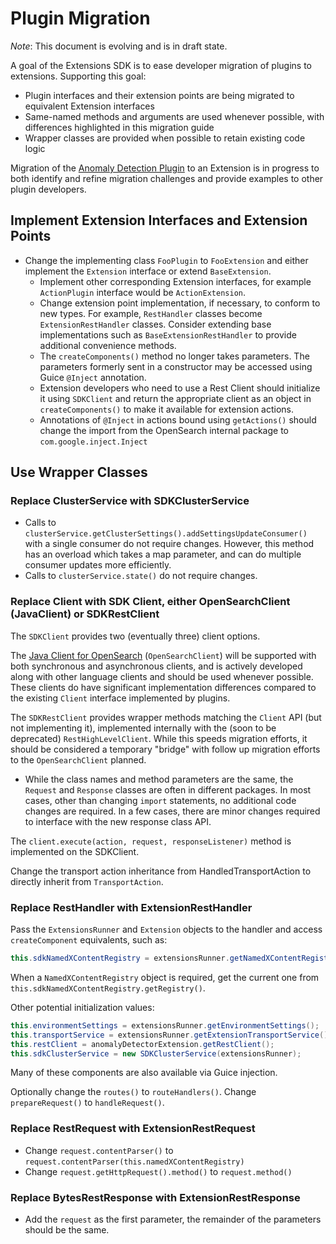 # Plugin Migration

*Note*: This document is evolving and is in draft state.

A goal of the Extensions SDK is to ease developer migration of plugins to extensions.  Supporting this goal:
 - Plugin interfaces and their extension points are being migrated to equivalent Extension interfaces
 - Same-named methods and arguments are used whenever possible, with differences highlighted in this migration guide
 - Wrapper classes are provided when possible to retain existing code logic

Migration of the [Anomaly Detection Plugin](https://github.com/opensearch-project/anomaly-detection) to an Extension is in progress to both identify and refine migration challenges and provide examples to other plugin developers.

## Implement Extension Interfaces and Extension Points

 - Change the implementing class `FooPlugin` to `FooExtension` and either implement the `Extension` interface or extend `BaseExtension`.
   - Implement other corresponding Extension interfaces, for example `ActionPlugin` interface would be `ActionExtension`.
   - Change extension point implementation, if necessary, to conform to new types. For example, `RestHandler` classes become `ExtensionRestHandler` classes. Consider extending base implementations such as `BaseExtensionRestHandler` to provide additional convenience methods.
   - The `createComponents()` method no longer takes parameters. The parameters formerly sent in a constructor may be accessed using Guice `@Inject` annotation.
   - Extension developers who need to use a Rest Client should initialize it using `SDKClient` and return the appropriate client as an object in `createComponents()` to make it available for extension actions.
   - Annotations of `@Inject` in actions bound using `getActions()` should change the import from the OpenSearch internal package to `com.google.inject.Inject`

## Use Wrapper Classes

### Replace ClusterService with SDKClusterService

 - Calls to `clusterService.getClusterSettings().addSettingsUpdateConsumer()` with a single consumer do not require changes.  However, this method has an overload which takes a map parameter, and can do multiple consumer updates more efficiently.
 - Calls to `clusterService.state()` do not require changes.

### Replace Client with SDK Client, either OpenSearchClient (JavaClient) or SDKRestClient

The `SDKClient` provides two (eventually three) client options.

The [Java Client for OpenSearch](https://github.com/opensearch-project/opensearch-java) (`OpenSearchClient`) will be supported with both synchronous and asynchronous clients, and is actively developed along with other language clients and should be used whenever possible. These clients do have significant implementation differences compared to the existing `Client` interface implemented by plugins.

The `SDKRestClient` provides wrapper methods matching the `Client` API (but not implementing it), implemented internally with the (soon to be deprecated) `RestHighLevelClient`.  While this speeds migration efforts, it should be considered a temporary "bridge" with follow up migration efforts to the `OpenSearchClient` planned.
 - While the class names and method parameters are the same, the `Request` and `Response` classes are often in different packages. In most cases, other than changing `import` statements, no additional code changes are required. In a few cases, there are minor changes required to interface with the new response class API.

The `client.execute(action, request, responseListener)` method is implemented on the SDKClient.

Change the transport action inheritance from HandledTransportAction to directly inherit from `TransportAction`.

### Replace RestHandler with ExtensionRestHandler

Pass the `ExtensionsRunner` and `Extension` objects to the handler and access `createComponent` equivalents, such as:
```java
this.sdkNamedXContentRegistry = extensionsRunner.getNamedXContentRegistry();
```

When a `NamedXContentRegistry` object is required, get the current one from `this.sdkNamedXContentRegistry.getRegistry()`.

Other potential initialization values:
```java
this.environmentSettings = extensionsRunner.getEnvironmentSettings();
this.transportService = extensionsRunner.getExtensionTransportService();
this.restClient = anomalyDetectorExtension.getRestClient();
this.sdkClusterService = new SDKClusterService(extensionsRunner);
```

Many of these components are also available via Guice injection.

Optionally change the `routes()` to `routeHandlers()`.  Change `prepareRequest()` to `handleRequest()`.

### Replace RestRequest with ExtensionRestRequest

 - Change `request.contentParser()` to `request.contentParser(this.namedXContentRegistry)`
 - Change `request.getHttpRequest().method()` to `request.method()`

### Replace BytesRestResponse with ExtensionRestResponse

 - Add the `request` as the first parameter, the remainder of the parameters should be the same.
